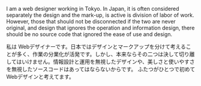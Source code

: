 I am a web designer working in Tokyo. In Japan, it is often considered separately the design and the mark-up, is active is division of labor of work. However, those that should not be disconnected if the two are never original, and design that ignores the operation and information design, there should be no source code that ignored the ease of use and design.

私は Webデザイナーです。日本ではデザインとマークアップを分けて考えることが多く、作業の分業化が活発です。しかし、本来ならその二つは決して切り離してはいけません。情報設計と運用を無視したデザインや、美しさと使いやすさを無視したソースコードはあってはならないからです。
ふたつがひとつで初めて Webデザインと考えてます。

